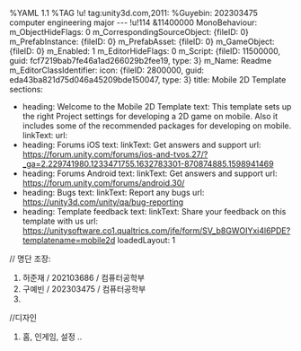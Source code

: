 %YAML 1.1
%TAG !u! tag:unity3d.com,2011:
%Guyebin: 202303475 computer engineering major
--- !u!114 &11400000
MonoBehaviour:
  m_ObjectHideFlags: 0
  m_CorrespondingSourceObject: {fileID: 0}
  m_PrefabInstance: {fileID: 0}
  m_PrefabAsset: {fileID: 0}
  m_GameObject: {fileID: 0}
  m_Enabled: 1
  m_EditorHideFlags: 0
  m_Script: {fileID: 11500000, guid: fcf7219bab7fe46a1ad266029b2fee19, type: 3}
  m_Name: Readme
  m_EditorClassIdentifier: 
  icon: {fileID: 2800000, guid: eda43ba821d75d046a45209bde150047, type: 3}
  title: Mobile 2D Template
  sections:
  - heading: Welcome to the Mobile 2D Template
    text: This template sets up the right Project settings for developing a 2D game
      on mobile. Also it includes some of the recommended packages for developing
      on mobile.
    linkText: 
    url: 
  - heading: Forums iOS
    text: 
    linkText: Get answers and support
    url: https://forum.unity.com/forums/ios-and-tvos.27/?_ga=2.229741980.1233471755.1632783301-870874885.1598941469
  - heading: Forums Android
    text: 
    linkText: Get answers and support
    url: https://forum.unity.com/forums/android.30/
  - heading: Bugs
    text: 
    linkText: Report any bugs
    url: https://unity3d.com/unity/qa/bug-reporting
  - heading: Template feedback
    text: 
    linkText: Share your feedback on this template with us
    url: https://unitysoftware.co1.qualtrics.com/jfe/form/SV_b8GWOIYxi4l6PDE?templatename=mobile2d
  loadedLayout: 1


// 명단
조장:
1. 허준재 / 202103686 / 컴퓨터공학부
2. 구예빈 / 202303475 / 컴퓨터공학부
3.

//디자인
1. 홈, 인게임, 설정 ..
